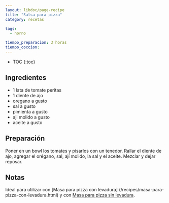 ```yaml
---
layout: libdoc/page-recipe
title: "Salsa para pizza"
category: recetas 

tags: 
  - horno

tiempo_preparacion: 3 horas
tiempo_coccion:
---
```


* TOC
{:toc}

## Ingredientes
* 1 lata de tomate peritas
* 1 diente de ajo
* oregano a gusto
* sal a gusto
* pimienta a gusto
* aji molido a gusto
* aceite a gusto

## Preparación
Poner en un bowl los tomates y pisarlos con un tenedor. Rallar el diente de ajo,
agregar el orégano, sal, ají molido, la sal y el aceite.
Mezclar y dejar reposar.

## Notas
Ideal para utilizar con [Masa para pizza con levadura] (/recipes/masa-para-pizza-con-levadura.html) y con 
[Masa para pizza sin levadura](/recipes/masa-para-pizza-sin-levadura.html).
